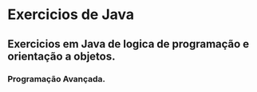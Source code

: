# Exercicios de Java
## Exercicios em Java de logica de programação e orientação a objetos.
### Programação Avançada.
